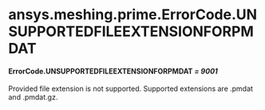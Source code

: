 # ansys.meshing.prime.ErrorCode.UNSUPPORTEDFILEEXTENSIONFORPMDAT



#### ErrorCode.UNSUPPORTEDFILEEXTENSIONFORPMDAT *= 9001*

Provided file extension is not supported. Supported extensions are .pmdat and .pmdat.gz.

<!-- !! processed by numpydoc !! -->
